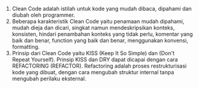 1. Clean Code adalah istilah untuk kode yang mudah dibaca, dipahami dan diubah oleh programmer.
2. Beberapa karakteristik Clean Code yaitu penamaan mudah dipahami, mudah dieja dan dicari, singkat namun mendeskripsikan konteks, konsisten, hindari penambahan konteks yang tidak perlu, komentar yang baik dan benar, function yang baik dan benar, menggunakan konvensi, formatting.
3. Prinsip dari Clean Code yaitu KISS (Keep It So Simple) dan (Don't Repeat Yourself). Prinsip KISS dan DRY dapat dicapai dengan cara REFACTORING (REFACTOR). Refactoring adalah proses restrukturisasi kode yang dibuat, dengan cara mengubah struktur internal tanpa mengubah perilaku eksternal.